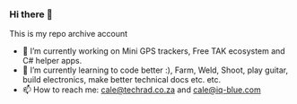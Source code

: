 ### Hi there 👋

This is my repo archive account

- 🔭 I’m currently working on Mini GPS trackers, Free TAK ecosystem and C# helper apps.
- 🌱 I’m currently learning to code better :), Farm, Weld, Shoot, play guitar, build electronics, make better technical docs etc. etc.
- 📫 How to reach me: cale@techrad.co.za and cale@iq-blue.com

<!--
**Cale-Torino-the-2nd/Cale-Torino-the-2nd** is a ✨ _special_ ✨ repository because its `README.md` (this file) appears on your GitHub profile.

Here are some ideas to get you started:

- 🔭 I’m currently working on ...
- 🌱 I’m currently learning ...
- 👯 I’m looking to collaborate on ...
- 🤔 I’m looking for help with ...
- 💬 Ask me about ...
- 📫 How to reach me: ...
- 😄 Pronouns: ...
- ⚡ Fun fact: ...
-->
